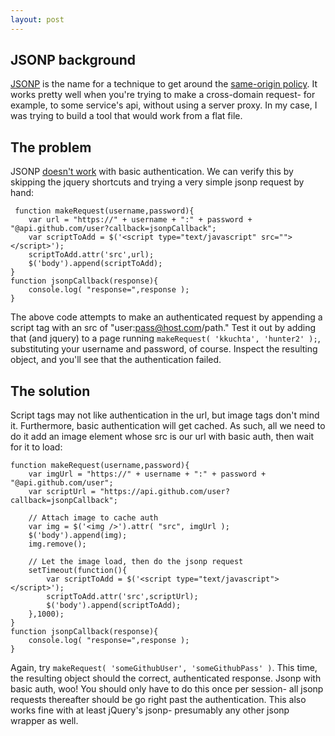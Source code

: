 ```yaml
---
layout: post
---
```

## JSONP background

[JSONP](http://en.wikipedia.org/wiki/JSONP) is the name for a technique to get around the [same-origin policy](http://en.wikipedia.org/wiki/Same_origin_policy).  It works pretty well when you're trying to make a cross-domain request- for example, to some service's api, without using a server proxy.  In my case, I was trying to build a tool that would work from a flat file.

## The problem

JSONP [doesn't work](http://stackoverflow.com/questions/1640391/how-do-i-make-a-jsonp-call-with-jquery-with-basic-authentication) with basic authentication.  We can verify this by skipping the jquery shortcuts and trying a very simple jsonp request by hand:


     function makeRequest(username,password){
        var url = "https://" + username + ":" + password + "@api.github.com/user?callback=jsonpCallback";
        var scriptToAdd = $('<script type="text/javascript" src=""></script>');
        scriptToAdd.attr('src',url);
        $('body').append(scriptToAdd);
    }
    function jsonpCallback(response){
        console.log( "response=",response );
    }


The above code attempts to make an authenticated request by appending a script tag with an src of "user:pass@host.com/path."  Test it out by adding that (and jquery) to a page running `makeRequest( 'kkuchta', 'hunter2' );`, substituting your username and password, of course.  Inspect the resulting object, and you'll see that the authentication failed.

## The solution

Script tags may not like authentication in the url, but image tags don't mind it.  Furthermore, basic authentication will get cached.  As such, all we need to do it add an image element whose src is our url with basic auth, then wait for it to load:


    function makeRequest(username,password){
        var imgUrl = "https://" + username + ":" + password + "@api.github.com/user";
        var scriptUrl = "https://api.github.com/user?callback=jsonpCallback";

        // Attach image to cache auth
        var img = $('<img />').attr( "src", imgUrl );
        $('body').append(img);
        img.remove();

        // Let the image load, then do the jsonp request
        setTimeout(function(){
            var scriptToAdd = $('<script type="text/javascript"></script>');
            scriptToAdd.attr('src',scriptUrl);
            $('body').append(scriptToAdd);
        },1000);
    }
    function jsonpCallback(response){
        console.log( "response=",response );
    }

Again, try `makeRequest( 'someGithubUser', 'someGithubPass' )`.  This time, the resulting object should the correct, authenticated response.  Jsonp with basic auth, woo!  You should only have to do this once per session- all jsonp requests thereafter should be go right past the authentication.  This also works fine with at least jQuery's jsonp- presumably any other jsonp wrapper as well. 
